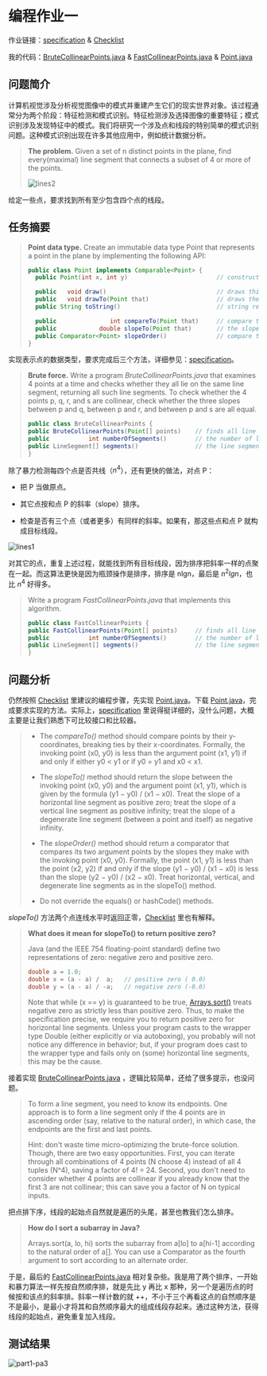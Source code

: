 # 编程作业一

作业链接：[specification](http://coursera.cs.princeton.edu/algs4/assignments/collinear.html) & [Checklist](http://coursera.cs.princeton.edu/algs4/checklists/collinear.html)

我的代码：[BruteCollinearPoints.java](https://github.com/mingyueanyao/algorithms-princeton-coursera/blob/master/Codes%20of%20Programming%20Assignments/part1/pa3-collinear/BruteCollinearPoints.java) & [FastCollinearPoints.java](https://github.com/mingyueanyao/algorithms-princeton-coursera/blob/master/Codes%20of%20Programming%20Assignments/part1/pa2-queues/FastCollinearPoints.java) & [Point.java](https://github.com/mingyueanyao/algorithms-princeton-coursera/blob/master/Codes%20of%20Programming%20Assignments/part1/pa3-collinear/Point.java)

## 问题简介

计算机视觉涉及分析视觉图像中的模式并重建产生它们的现实世界对象。该过程通常分为两个阶段：特征检测和模式识别。特征检测涉及选择图像的重要特征；模式识别涉及发现特征中的模式。我们将研究一个涉及点和线段的特别简单的模式识别问题。这种模式识别出现在许多其他应用中，例如统计数据分析。

>**The problem.** Given a set of n distinct points in the plane, find every(maximal) line segment that connects a subset of 4 or more of the points.
>
>![lines2](https://img2018.cnblogs.com/blog/886021/201812/886021-20181228151759274-1666771878.png)

给定一些点，要求找到所有至少包含四个点的线段。

## 任务摘要

>**Point data type.** Create an immutable data type Point that represents a point in the plane by implementing the following API:
>
>```java
>public class Point implements Comparable<Point> {
>   public Point(int x, int y)                         // constructs the point (x, y)
>
>   public   void draw()                               // draws this point
>   public   void drawTo(Point that)                   // draws the line segment from this point to that point
>   public String toString()                           // string representation
>
>   public               int compareTo(Point that)     // compare two points by y-coordinates, breaking ties by x-coordinates
>   public            double slopeTo(Point that)       // the slope between this point and that point
>   public Comparator<Point> slopeOrder()              // compare two points by slopes they make with this point
>}
>```

实现表示点的数据类型，要求完成后三个方法，详细参见：[specification](http://coursera.cs.princeton.edu/algs4/assignments/collinear.html)。

>**Brute force.** Write a program *BruteCollinearPoints.java* that examines 4 points at a time and checks whether they all lie on the same line segment, returning all such line segments. To check whether the 4 points p, q, r, and s are collinear, check whether the three slopes between p and q, between p and r, and between p and s are all equal.
>
>```java
>public class BruteCollinearPoints {
   >public BruteCollinearPoints(Point[] points)    // finds all line segments containing 4 points
   >public           int numberOfSegments()        // the number of line segments
   >public LineSegment[] segments()                // the line segments
>}
>```

除了暴力检测每四个点是否共线（$n^{4}$），还有更快的做法，对点 P：

- 把 P 当做原点。

- 其它点按和点 P 的斜率（slope）排序。

- 检查是否有三个点（或者更多）有同样的斜率。如果有，那这些点和点 P 就构成目标线段。

![lines1](https://img2018.cnblogs.com/blog/886021/201812/886021-20181228154849673-1432428956.png)

对其它的点，重复上述过程，就能找到所有目标线段，因为排序把斜率一样的点聚在一起。而这算法更快是因为瓶颈操作是排序，排序是 nlgn，最后是 $n^{2}lgn$，也比 $n^{4}$ 好得多。

>Write a program *FastCollinearPoints.java* that implements this algorithm.
>
>```java
>public class FastCollinearPoints {
   >public FastCollinearPoints(Point[] points)     // finds all line segments containing 4 or more points
   >public           int numberOfSegments()        // the number of line segments
   >public LineSegment[] segments()                // the line segments
>}
>```

## 问题分析

仍然按照 [Checklist](http://coursera.cs.princeton.edu/algs4/checklists/collinear.html) 里建议的编程步骤，先实现 [Point.java](https://github.com/mingyueanyao/algorithms-princeton-coursera/blob/master/Codes%20of%20Programming%20Assignments/part1/pa3-collinear/Point.java)。下载 [Point.java](http://coursera.cs.princeton.edu/algs4/testing/collinear/Point.java)，完成要求实现的方法。实际上，[specification](http://coursera.cs.princeton.edu/algs4/assignments/collinear.html) 里说得挺详细的，没什么问题，大概主要是让我们熟悉下可比较接口和比较器。

>- The *compareTo()* method should compare points by their y-coordinates, breaking ties by their x-coordinates. Formally, the invoking point (x0, y0) is less than the argument point (x1, y1) if and only if either y0 < y1 or if y0 = y1 and x0 < x1.
>
>- The *slopeTo()* method should return the slope between the invoking point (x0, y0) and the argument point (x1, y1), which is given by the formula (y1 − y0) / (x1 − x0). Treat the slope of a horizontal line segment as positive zero; treat the slope of a vertical line segment as positive infinity; treat the slope of a degenerate line segment (between a point and itself) as negative infinity.
>
>- The *slopeOrder()* method should return a comparator that compares its two argument points by the slopes they make with the invoking point (x0, y0). Formally, the point (x1, y1) is less than the point (x2, y2) if and only if the slope (y1 − y0) / (x1 − x0) is less than the slope (y2 − y0) / (x2 − x0). Treat horizontal, vertical, and degenerate line segments as in the slopeTo() method.
>
>- Do not override the equals() or hashCode() methods.

*slopeTo()* 方法两个点连线水平时返回正零，[Checklist](http://coursera.cs.princeton.edu/algs4/checklists/collinear.html) 里也有解释。

>**What does it mean for slopeTo() to return positive zero?**
>
>Java (and the IEEE 754 floating-point standard) define two representations of zero: negative zero and positive zero.
>
>```java
>double a = 1.0;
>double x = (a - a) /  a;   // positive zero ( 0.0)
>double y = (a - a) / -a;   // negative zero (-0.0)
>```
>
>Note that while (x == y) is guaranteed to be true, [Arrays.sort()](https://docs.oracle.com/javase/7/docs/api/java/util/Arrays.html#sort(double[])) treats negative zero as strictly less than positive zero. Thus, to make the specification precise, we require you to return positive zero for horizontal line segments. Unless your program casts to the wrapper type Double (either explicitly or via autoboxing), you probably will not notice any difference in behavior; but, if your program does cast to the wrapper type and fails only on (some) horizontal line segments, this may be the cause.
>

接着实现 [BruteCollinearPoints.java](https://github.com/mingyueanyao/algorithms-princeton-coursera/blob/master/Codes%20of%20Programming%20Assignments/part1/pa3-collinear/BruteCollinearPoints.java) ，逻辑比较简单，还给了很多提示，也没问题。

>To form a line segment, you need to know its endpoints. One approach is to form a line segment only if the 4 points are in ascending order (say, relative to the natural order), in which case, the endpoints are the first and last points.
>
>Hint: don't waste time micro-optimizing the brute-force solution. Though, there are two easy opportunities. First, you can iterate through all combinations of 4 points (N choose 4) instead of all 4 tuples (N^4), saving a factor of 4! = 24. Second, you don't need to consider whether 4 points are collinear if you already know that the first 3 are not collinear; this can save you a factor of N on typical inputs.

把点排下序，线段的起始点自然就是遍历的头尾，甚至也教我们怎么排序。

>**How do I sort a subarray in Java?**
>
>Arrays.sort(a, lo, hi) sorts the subarray from a[lo] to a[hi-1] according to the natural order of a[]. You can use a Comparator as the fourth argument to sort according to an alternate order.

于是，最后的 [FastCollinearPoints.java](https://github.com/mingyueanyao/algorithms-princeton-coursera/blob/master/Codes%20of%20Programming%20Assignments/part1/pa2-queues/FastCollinearPoints.java) 相对复杂些。我是用了两个排序，一开始和暴力算法一样先按自然顺序排，就是先比 y 再比 x 那种，另一个是遍历点的时候按和该点的斜率排。斜率一样计数的就 ++，不小于三个再看这点的自然顺序是不是最小，是最小才将其和自然顺序最大的组成线段存起来。通过这种方法，获得线段的起始点，避免重复加入线段。

## 测试结果

![part1-pa3](https://img2018.cnblogs.com/blog/886021/201812/886021-20181228172734429-2016843281.png)